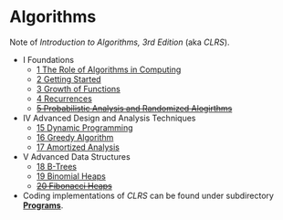 # Algorithms

Note of *Introduction to Algorithms, 3rd Edition* (aka *CLRS*).

* Ⅰ Foundations
  * [1 The Role of Algorithms in Computing](./CLRS/1_The_Role_of_Algorithms_in_Computing.md)
  * [2 Getting Started](./CLRS/2_Getting_Started.md)
  * [3 Growth of Functions](./CLRS/3_Growth_of_Functions.md)
  * [4 Recurrences](./CLRS/4_Recurrences.md)
  * ~~[5 Probabilistic Analysis and Randomized Alogirthms](./CLRS/5_Probabilistic_Analysis_and_Randomized_Alogirthms.md)~~
* Ⅳ Advanced Design and Analysis Techniques
  * [15 Dynamic Programming](./CLRS/15_Dynamic_Programming.md)
  * [16 Greedy Algorithm](./CLRS/16_Greedy_Algorithms.md)
  * [17 Amortized Analysis](./CLRS/17_Amortized_Analysis.md)
* Ⅴ Advanced Data Structures
  * [18 B-Trees](./CLRS/18_B_Trees.md)
  * [19 Binomial Heaps](./CLRS/19_Binomial_Heaps.md)
  * ~~[20 Fibonacci Heaps](./CLRS/20_Fibonacci_Heaps.md)~~
* Coding implementations of *CLRS* can be found under subdirectory **[Programs](./Programs/)**.
